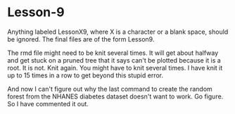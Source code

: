 # Lesson-9

Anything labeled LessonX9, where X is a character or a blank space, should be ignored. The final files are of the form
Lesson9.

The rmd file might need to be knit several times. It will get about halfway and get stuck on a pruned tree that it says can't be plotted because it is a root. It is not. Knit again. You might have to knit several times. I have knit it up to 15 times in a row to get beyond this stupid error. 

And now I can't figure out why the last command to create the random forest from the NHANES diabetes dataset doesn't want to work. Go figure. So I have commented it out. 

